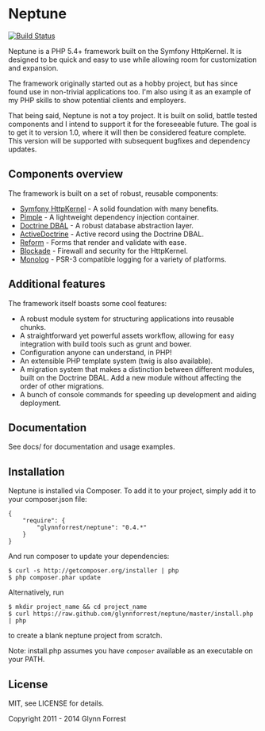# Neptune

[![Build Status](https://travis-ci.org/glynnforrest/neptune.png)](https://travis-ci.org/glynnforrest/neptune)

Neptune is a PHP 5.4+ framework built on the Symfony HttpKernel. It is
designed to be quick and easy to use while allowing room for
customization and expansion.

The framework originally started out as a hobby project, but has since
found use in non-trivial applications too. I'm also using it as an
example of my PHP skills to show potential clients and employers.

That being said, Neptune is not a toy project. It is built on solid,
battle tested components and I intend to support it for the
foreseeable future. The goal is to get it to version 1.0, where it
will then be considered feature complete. This version will be
supported with subsequent bugfixes and dependency updates.

## Components overview

The framework is built on a set of robust, reusable components:

* [Symfony HttpKernel](https://github.com/symfony/HttpKernel) - A solid foundation with many benefits.
* [Pimple](https://github.com/fabpot/Pimple) - A lightweight dependency injection container.
* [Doctrine DBAL](https://github.com/doctrine/dbal) - A robust database abstraction layer.
* [ActiveDoctrine](https://github.com/glynnforrest/active-doctrine) - Active record using the Doctrine DBAL.
* [Reform](https://github.com/glynnforrest/reform) - Forms that render and validate with ease.
* [Blockade](https://github.com/glynnforrest/blockade) - Firewall and security for the HttpKernel.
* [Monolog](https://github.com/Seldaek/monolog) - PSR-3 compatible logging for a variety of platforms.

## Additional features

The framework itself boasts some cool features:

* A robust module system for structuring applications into reusable
  chunks.
* A straightforward yet powerful assets workflow, allowing for easy
  integration with build tools such as grunt and bower.
* Configuration anyone can understand, in PHP!
* An extensible PHP template system (twig is also available).
* A migration system that makes a distinction between different
  modules, built on the Doctrine DBAL. Add a new module without
  affecting the order of other migrations.
* A bunch of console commands for speeding up development and aiding
  deployment.

## Documentation

See docs/ for documentation and usage examples.

## Installation

Neptune is installed via Composer. To add it to your project, simply add it to your
composer.json file:

	{
		"require": {
			"glynnforrest/neptune": "0.4.*"
		}
	}

And run composer to update your dependencies:

	$ curl -s http://getcomposer.org/installer | php
	$ php composer.phar update

Alternatively, run

	$ mkdir project_name && cd project_name
	$ curl https://raw.github.com/glynnforrest/neptune/master/install.php | php

to create a blank neptune project from scratch.

Note: install.php assumes you have `composer` available as an executable on your PATH.

## License

MIT, see LICENSE for details.

Copyright 2011 - 2014 Glynn Forrest
